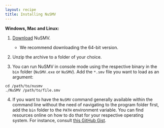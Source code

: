 ```yaml
---
layout: recipe
title: Installing NuSMV
---
```


**Windows, Mac and Linux:**

1. [Download](https://nusmv.fbk.eu/bin/bin_download2-v2.cgi) NuSMV.

   * We recommend downloading the 64-bit version.

2. Unzip the archive to a folder of your choice.

3. You can run NuSMV in console mode using the respective binary in the `bin` folder (`NuSMV.exe` or `NuSMV`). Add the
   `*.smv` file you want to load as an argument:

```
cd /path/to/nusmv
./NuSMV /path/to/file.smv
```

4. If you want to have the `NuSMV` command generally available within the command line without the need of navigating
   to the program folder first, add the `bin` folder to the `PATH` environment variable. You can find resources online
   on how to do that for your respective operating system. For instance, consult [this GitHub Gist](https://gist.github.com/nex3/c395b2f8fd4b02068be37c961301caa7).
